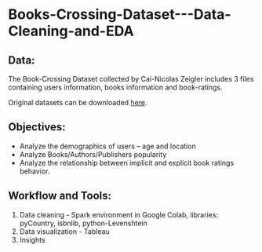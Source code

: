 # Books-Crossing-Dataset---Data-Cleaning-and-EDA

## Data:
The Book-Crossing Dataset collected by Cai-Nicolas Zeigler includes 3 files containing users information, books information and book-ratings.

Original datasets can be downloaded [here](http://www2.informatik.uni-freiburg.de/~cziegler/BX/).

## Objectives:
* Analyze the demographics of users – age and location
* Analyze Books/Authors/Publishers popularity
* Analyze the relationship between implicit and explicit book ratings behavior.

## Workflow and Tools:
1. Data cleaning - Spark environment in Google Colab, libraries: pyCountry, isbnlib, python-Levenshtein
2. Data visualization - Tableau
3. Insights
